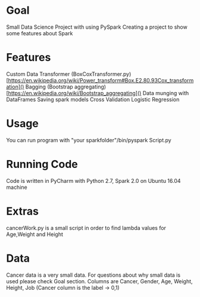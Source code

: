 # Goal
Small Data Science Project with using PySpark
Creating a project to show some features about Spark

# Features
Custom Data Transformer (BoxCoxTransformer.py) [https://en.wikipedia.org/wiki/Power_transform#Box.E2.80.93Cox_transformation]()
Bagging (Bootstrap aggregating) [https://en.wikipedia.org/wiki/Bootstrap_aggregating]()
Data munging with DataFrames
Saving spark models
Cross Validation
Logistic Regression

# Usage
You can run program with "your sparkfolder"/bin/pyspark Script.py

# Running Code
Code is written in PyCharm with Python 2.7, Spark 2.0 on Ubuntu 16.04 machine

# Extras
cancerWork.py is a small script in order to find lambda values for Age,Weight and Height

# Data
Cancer data is a very small data. For questions about why small data is used please check Goal section.
Columns are Cancer, Gender, Age, Weight, Height, Job (Cancer column is the label -> 0,1)



